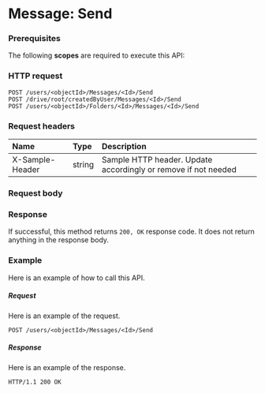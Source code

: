 # Message: Send


### Prerequisites
The following **scopes** are required to execute this API: 
### HTTP request
<!-- { "blockType": "ignored" } -->
```http
POST /users/<objectId>/Messages/<Id>/Send
POST /drive/root/createdByUser/Messages/<Id>/Send
POST /users/<objectId>/Folders/<Id>/Messages/<Id>/Send

```
### Request headers
| Name       | Type | Description|
|:---------------|:--------|:----------|
| X-Sample-Header  | string  | Sample HTTP header. Update accordingly or remove if not needed|

### Request body

### Response
If successful, this method returns `200, OK` response code. It does not return anything in the response body.

### Example
Here is an example of how to call this API.
##### Request
Here is an example of the request.
<!-- {
  "blockType": "request",
  "name": "message_send"
}-->
```http
POST /users/<objectId>/Messages/<Id>/Send
```

##### Response
Here is an example of the response.
<!-- {
  "blockType": "response",
  "truncated": false,
  "@odata.type": "microsoft.graph.none"
} -->
```http
HTTP/1.1 200 OK
```

<!-- uuid: 065b1b96-88b1-4760-a554-1acd6fd2fa86
2015-10-19 10:21:29 UTC -->
<!-- {
  "type": "#page.annotation",
  "description": "Message: Send",
  "keywords": "",
  "section": "documentation",
  "tocPath": ""
}-->